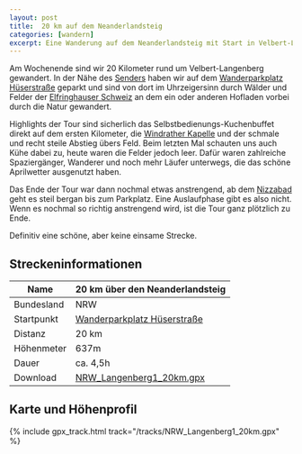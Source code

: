 ```yaml
---
layout: post
title:  20 km auf dem Neanderlandsteig
categories: [wandern]
excerpt: Eine Wanderung auf dem Neanderlandsteig mit Start in Velbert-Langenberg. Etwas 4,5 Stunden und 20 Kilometer mit Hofläden, Kapelle und einem ordentlichen Anstieg zum Abschluss.
---
```


Am Wochenende sind wir 20 Kilometer rund um Velbert-Langenberg gewandert. In der Nähe des [Senders](https://de.wikipedia.org/wiki/Sender_Langenberg) haben wir auf dem [Wanderparkplatz Hüserstraße](https://goo.gl/maps/Cv8R2BVk1bD5NaKJA) geparkt und sind von dort im Uhrzeigersinn durch Wälder und Felder der [Elfringhauser Schweiz](https://www.ruhr-guide.de/freizeit/natur-und-erholung/elfringhauser-schweiz/25,0,0.html) an dem ein oder anderen Hofladen vorbei durch die Natur gewandert.

Highlights der Tour sind sicherlich das Selbstbedienungs-Kuchenbuffet direkt auf dem ersten Kilometer, die [Windrather Kapelle](https://de.wikipedia.org/wiki/Windrather_Kapelle) und der schmale und recht steile Abstieg übers Feld. Beim letzten Mal schauten uns auch Kühe dabei zu, heute waren die Felder jedoch leer. Dafür waren zahlreiche Spaziergänger, Wanderer und noch mehr Läufer unterwegs, die das schöne Aprilwetter ausgenutzt haben.

Das Ende der Tour war dann nochmal etwas anstrengend, ab dem [Nizzabad](https://www.stadtwerke-velbert.de/baeder/nizzabad/) geht es steil bergan bis zum Parkplatz. Eine Auslaufphase gibt es also nicht. Wenn es nochmal so richtig anstrengend wird, ist die Tour ganz plötzlich zu Ende.

Definitiv eine schöne, aber keine einsame Strecke.

## Streckeninformationen

|Name             | 20 km über den Neanderlandsteig |
|-------          | -------        |
|Bundesland       | NRW            |
|Startpunkt       | [Wanderparkplatz Hüserstraße](https://goo.gl/maps/Cv8R2BVk1bD5NaKJA) |
|Distanz          | 20 km          |
|Höhenmeter       | 637m           |
|Dauer            | ca. 4,5h       |
|Download         | [NRW_Langenberg1_20km.gpx](/tracks/NRW_Langenberg1_20km.gpx) |

## Karte und Höhenprofil

{% include gpx_track.html track="/tracks/NRW_Langenberg1_20km.gpx" %}
